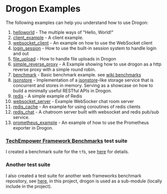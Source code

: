 # Drogon Examples

The following examples can help you understand how to use Drogon:

1. [helloworld](https://github.com/drogonframework/drogon/tree/master/examples/helloworld) - The multiple ways of "Hello, World!"
2. [client_example](https://github.com/drogonframework/drogon/tree/master/examples/client_example/main.cc) - A client example.
3. [websocket_client](https://github.com/drogonframework/drogon/tree/master/examples/websocket_client/WebSocketClient.cc) - An example on how to use the WebSocket client
4. [login_session](https://github.com/drogonframework/drogon/tree/master/examples/login_session) - How to use the built-in session system to handle login and out
5. [file_upload](https://github.com/drogonframework/drogon/tree/master/examples/file_upload) - How to handle file uploads in Drogon
6. [simple_reverse_proxy](https://github.com/drogonframework/drogon/tree/master/examples/simple_reverse_proxy) - A Example showing how to use drogon as a http reverse 
proxy with a simple round robin.
7. [benchmark](https://github.com/drogonframework/drogon/tree/master/examples/benchmark) - Basic benchmark example. see [wiki benchmarks](https://github.com/drogonframework/drogon/wiki/13-Benchmarks)
8. [jsonstore](https://github.com/drogonframework/drogon/tree/master/examples/jsonstore) - Implementation of a [jsonstore](https://github.com/bluzi/jsonstore)-like storage service that is concurrent and stores in memory. Serving as a showcase on how to build a minimally useful RESTful APIs in Drogon.
9. [redis](https://github.com/drogonframework/drogon/tree/master/examples/redis) - A simple example of Redis
10. [websocket_server](https://github.com/drogonframework/drogon/tree/master/examples/websocket_server) - Example WebSocker chat room server
11. [redis_cache](https://github.com/drogonframework/drogon/tree/master/examples/redis_cache) - An example for using coroutines of redis clients
12. [redis_chat](https://github.com/drogonframework/drogon/tree/master/examples/redis_chat) - A chatroom server built with websocket and redis pub/sub service.
13. [prometheus_example](https://github.com/drogonframework/drogon/tree/master/examples/prometheus_example) - An example of how to use the Prometheus exporter in Drogon.

### [TechEmpower Framework Benchmarks](https://github.com/TechEmpower/FrameworkBenchmarks) test suite

I created a benchmark suite for the `tfb`, see [here](https://github.com/TechEmpower/FrameworkBenchmarks/tree/master/frameworks/C%2B%2B/drogon) for details.

### Another test suite

I also created a test suite for another web frameworks benchmark repository, see [here](https://github.com/the-benchmarker/web-frameworks/tree/master/cpp/drogon), in this project, drogon is used as a sub-module (locally include in the project).
